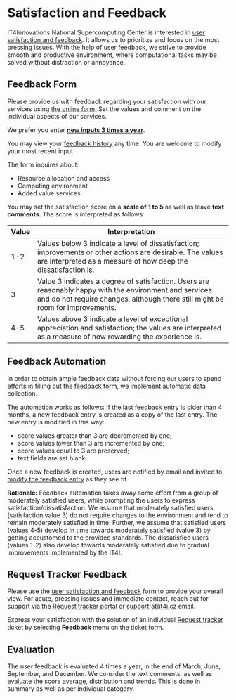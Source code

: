 # Satisfaction and Feedback

IT4Innovations National Supercomputing Center is interested in [user satisfaction and feedback][1]. It allows us to prioritize and focus on the most pressing issues. With the help of user feedback, we strive to provide smooth and productive environment, where computational tasks may be solved without distraction or annoyance.

## Feedback Form

Please provide us with feedback regarding your satisfaction with our services using [the online form][1]. Set the values and comment on the individual aspects of our services.

We prefer you enter [**new inputs 3 times a year**][1].

You may view your [feedback history][2] any time.
You are welcome to modify your most recent input.

The form inquires about:

- Resource allocation and access
- Computing environment
- Added value services

You may set the satisfaction score on a **scale of 1 to 5** as well as leave **text comments**.
The score is interpreted as follows:

|Value    | Interpretation |
|-----|---|
| 1-2 | Values below 3 indicate a level of dissatisfaction; improvements or other actions are desirable. The values are interpreted as a measure of how deep the dissatisfaction is.|
| 3   | Value 3 indicates a degree of satisfaction. Users are reasonably happy with the environment and services and do not require changes, although there still might be room for improvements. |
| 4-5 | Values above 3 indicate a level of exceptional appreciation and satisfaction; the values are interpreted as a measure of how rewarding the experience is. |

## Feedback Automation

In order to obtain ample feedback data without forcing our users
to spend efforts in filling out the feedback form, we implement automatic data collection.

The automation works as follows:
If the last feedback entry is older than 4 months, a new feedback entry is created as a copy of the last entry.
The new entry is modified in this way:

- score values greater than 3 are decremented by one;
- score values lower than 3 are incremented by one;
- score values equal to 3 are preserved;
- text fields are set blank.

Once a new feedback is created, users are notified by email and invited to [modify the feedback entry][2] as they see fit.

**Rationale:** Feedback automation takes away some effort from a group of moderately satisfied users,
while prompting the users to express satisfaction/dissatisfaction.
We assume that  moderately satisfied users (satisfaction value 3) do not require changes to the environment
and tend to remain moderately satisfied in time.
Further, we assume that satisfied users (values 4-5) develop in time towards moderately satisfied (value 3)
by getting accustomed to the provided standards.
The dissatisfied users (values 1-2) also develop towards moderately satisfied due to
gradual improvements implemented by the IT4I.

## Request Tracker Feedback

Please use the [user satisfaction and feedback][1] form to provide your overall view.
For acute, pressing issues and immediate contact, reach out for support via the [Request tracker portal][3] or [support\[at\]it4i.cz][4] email.

Express your satisfaction with the solution of an individual [Request tracker][3] ticket by selecting **Feedback** menu on the ticket form.

## Evaluation

The user feedback is evaluated 4 times a year, in the end of March, June, September, and December.
We consider the text comments, as well as evaluate the score average, distribution and trends.
This is done in summary as well as per individual category.

[1]: https://scs.it4i.cz/feedbacks/new
[2]: https://scs.it4i.cz/feedbacks/
[3]: https://support.it4i.cz/rt
[4]: mailto:support@it4i.cz
